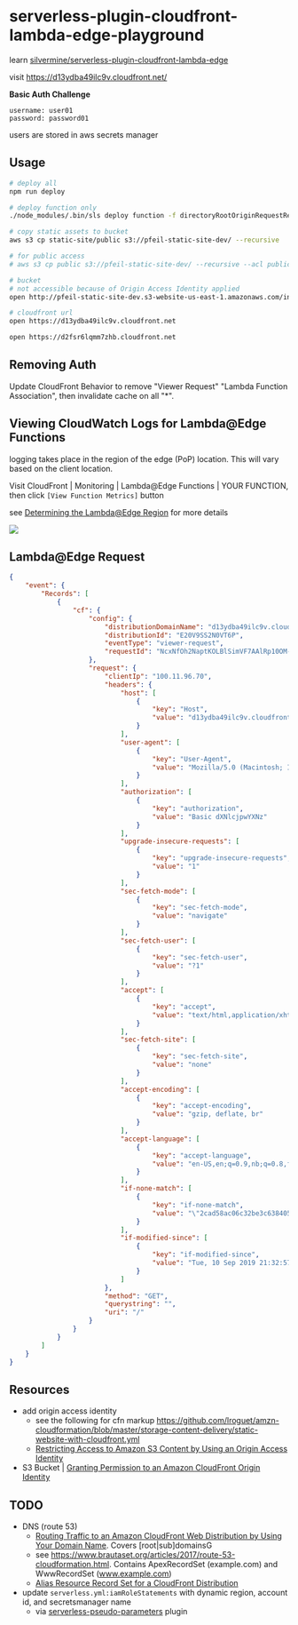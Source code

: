# serverless-plugin-cloudfront-lambda-edge-playground

learn [silvermine/serverless-plugin-cloudfront-lambda-edge](https://github.com/silvermine/serverless-plugin-cloudfront-lambda-edge)

visit <https://d13ydba49ilc9v.cloudfront.net/>

**Basic Auth Challenge**

```
username: user01
password: password01
```

users are stored in aws secrets manager

## Usage

```sh
# deploy all
npm run deploy

# deploy function only
./node_modules/.bin/sls deploy function -f directoryRootOriginRequestRewriter

# copy static assets to bucket
aws s3 cp static-site/public s3://pfeil-static-site-dev/ --recursive

# for public access
# aws s3 cp public s3://pfeil-static-site-dev/ --recursive --acl public-read

# bucket
# not accessible because of Origin Access Identity applied
open http://pfeil-static-site-dev.s3-website-us-east-1.amazonaws.com/index.html

# cloudfront url
open https://d13ydba49ilc9v.cloudfront.net

open https://d2fsr6lqmm7zhb.cloudfront.net
```

## Removing Auth

Update CloudFront Behavior to remove "Viewer Request" "Lambda Function Association", then invalidate cache on all "*".

## Viewing CloudWatch Logs for Lambda@Edge Functions

logging takes place in the region of the edge (PoP) location.  This will vary based on the client location.

Visit CloudFront | Monitoring | Lambda@Edge Functions | YOUR FUNCTION, then click `[View Function Metrics]` button

see [Determining the Lambda@Edge Region](https://docs.aws.amazon.com/AmazonCloudFront/latest/DeveloperGuide/lambda-edge-testing-debugging.html#lambda-edge-testing-debugging-determine-region) for more details

![](https://www.evernote.com/l/AAH3ZzTj929MNqiRZIcn1zj1G0WzeI5ZSGQB/image.png)

## Lambda@Edge Request

```json
{
    "event": {
        "Records": [
            {
                "cf": {
                    "config": {
                        "distributionDomainName": "d13ydba49ilc9v.cloudfront.net",
                        "distributionId": "E20V9SS2N0VT6P",
                        "eventType": "viewer-request",
                        "requestId": "NcxNfOh2NaptKOLBlSimVF7AAlRp10OM-F1-CMZsJOGSMEkHUVd25A=="
                    },
                    "request": {
                        "clientIp": "100.11.96.70",
                        "headers": {
                            "host": [
                                {
                                    "key": "Host",
                                    "value": "d13ydba49ilc9v.cloudfront.net"
                                }
                            ],
                            "user-agent": [
                                {
                                    "key": "User-Agent",
                                    "value": "Mozilla/5.0 (Macintosh; Intel Mac OS X 10_13_6) AppleWebKit/537.36 (KHTML, like Gecko) Chrome/76.0.3809.132 Safari/537.36"
                                }
                            ],
                            "authorization": [
                                {
                                    "key": "authorization",
                                    "value": "Basic dXNlcjpwYXNz"
                                }
                            ],
                            "upgrade-insecure-requests": [
                                {
                                    "key": "upgrade-insecure-requests",
                                    "value": "1"
                                }
                            ],
                            "sec-fetch-mode": [
                                {
                                    "key": "sec-fetch-mode",
                                    "value": "navigate"
                                }
                            ],
                            "sec-fetch-user": [
                                {
                                    "key": "sec-fetch-user",
                                    "value": "?1"
                                }
                            ],
                            "accept": [
                                {
                                    "key": "accept",
                                    "value": "text/html,application/xhtml+xml,application/xml;q=0.9,image/webp,image/apng,*/*;q=0.8,application/signed-exchange;v=b3"
                                }
                            ],
                            "sec-fetch-site": [
                                {
                                    "key": "sec-fetch-site",
                                    "value": "none"
                                }
                            ],
                            "accept-encoding": [
                                {
                                    "key": "accept-encoding",
                                    "value": "gzip, deflate, br"
                                }
                            ],
                            "accept-language": [
                                {
                                    "key": "accept-language",
                                    "value": "en-US,en;q=0.9,nb;q=0.8,fr;q=0.7"
                                }
                            ],
                            "if-none-match": [
                                {
                                    "key": "if-none-match",
                                    "value": "\"2cad58ac06c32be3c6384050881bc507\""
                                }
                            ],
                            "if-modified-since": [
                                {
                                    "key": "if-modified-since",
                                    "value": "Tue, 10 Sep 2019 21:32:57 GMT"
                                }
                            ]
                        },
                        "method": "GET",
                        "querystring": "",
                        "uri": "/"
                    }
                }
            }
        ]
    }
}
```

## Resources

* add origin access identity
    * see the following for cfn markup <https://github.com/lroguet/amzn-cloudformation/blob/master/storage-content-delivery/static-website-with-cloudfront.yml>
    * [Restricting Access to Amazon S3 Content by Using an Origin Access Identity](https://docs.aws.amazon.com/AmazonCloudFront/latest/DeveloperGuide/private-content-restricting-access-to-s3.html)
* S3 Bucket | [Granting Permission to an Amazon CloudFront Origin Identity](https://docs.aws.amazon.com/AmazonS3/latest/dev/example-bucket-policies.html#example-bucket-policies-use-case-6)

## TODO

* DNS (route 53)
    * [Routing Traffic to an Amazon CloudFront Web Distribution by Using Your Domain Name](https://docs.aws.amazon.com/Route53/latest/DeveloperGuide/routing-to-cloudfront-distribution.html).  Covers [root|sub]domainsG
    * see https://www.brautaset.org/articles/2017/route-53-cloudformation.html.  Contains ApexRecordSet (example.com) and WwwRecordSet (www.example.com)
    * [Alias Resource Record Set for a CloudFront Distribution](https://docs.aws.amazon.com/AWSCloudFormation/latest/UserGuide/quickref-route53.html#w2ab1c17c23c81c11)
* update `serverless.yml:iamRoleStatements` with dynamic region, account id, and secretsmanager name
    * via [serverless-pseudo-parameters](https://github.com/svdgraaf/serverless-pseudo-parameters#readme) plugin

